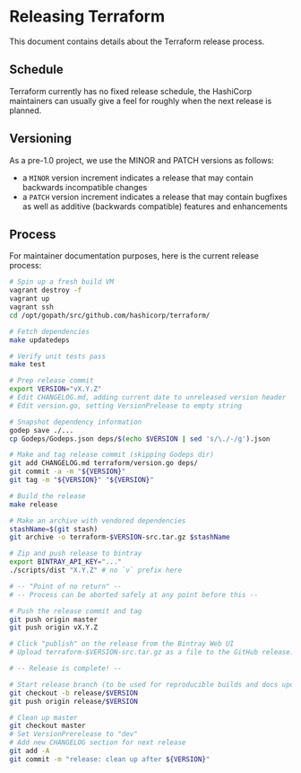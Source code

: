 # Releasing Terraform

This document contains details about the Terraform release process.

## Schedule

Terraform currently has no fixed release schedule, the HashiCorp maintainers
can usually give a feel for roughly when the next release is planned.

## Versioning

As a pre-1.0 project, we use the MINOR and PATCH versions as follows:

 * a `MINOR` version increment indicates a release that may contain backwards
   incompatible changes
 * a `PATCH` version increment indicates a release that may contain bugfixes as
   well as additive (backwards compatible) features and enhancements

## Process

For maintainer documentation purposes, here is the current release process:

```sh
# Spin up a fresh build VM
vagrant destroy -f
vagrant up
vagrant ssh
cd /opt/gopath/src/github.com/hashicorp/terraform/

# Fetch dependencies
make updatedeps

# Verify unit tests pass
make test

# Prep release commit
export VERSION="vX.Y.Z"
# Edit CHANGELOG.md, adding current date to unreleased version header
# Edit version.go, setting VersionPrelease to empty string

# Snapshot dependency information
godep save ./...
cp Godeps/Godeps.json deps/$(echo $VERSION | sed 's/\./-/g').json

# Make and tag release commit (skipping Godeps dir)
git add CHANGELOG.md terraform/version.go deps/
git commit -a -m "${VERSION}"
git tag -m "${VERSION}" "${VERSION}"

# Build the release
make release

# Make an archive with vendored dependencies
stashName=$(git stash)
git archive -o terraform-$VERSION-src.tar.gz $stashName

# Zip and push release to bintray
export BINTRAY_API_KEY="..."
./scripts/dist "X.Y.Z" # no `v` prefix here

# -- "Point of no return" --
# -- Process can be aborted safely at any point before this --

# Push the release commit and tag
git push origin master
git push origin vX.Y.Z

# Click "publish" on the release from the Bintray Web UI
# Upload terraform-$VERSION-src.tar.gz as a file to the GitHub release.

# -- Release is complete! --

# Start release branch (to be used for reproducible builds and docs updates)
git checkout -b release/$VERSION
git push origin release/$VERSION

# Clean up master
git checkout master
# Set VersionPrerelease to "dev"
# Add new CHANGELOG section for next release
git add -A
git commit -m "release: clean up after ${VERSION}"
```
